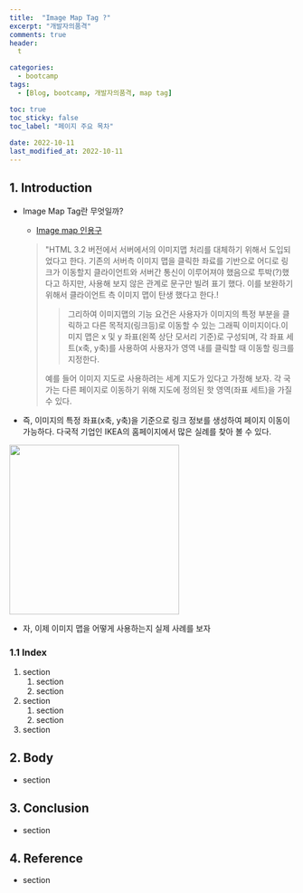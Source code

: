 ```yaml
---
title:  "Image Map Tag ?"
excerpt: "개발자의품격"
comments: true
header:
  t

categories:
  - bootcamp
tags:
  - [Blog, bootcamp, 개발자의품격, map tag]

toc: true
toc_sticky: false
toc_label: "페이지 주요 목차" 
 
date: 2022-10-11
last_modified_at: 2022-10-11
---
```


## 1. Introduction

- Image Map Tag란 무엇일까?

  - [Image map 인용구](https://www.image-map.net/)

  > "HTML 3.2 버전에서 서버에서의 이미지맵 처리를 대체하기 위해서 도입되었다고 한다. 기존의 서버측 이미지 맵을 클릭한 좌료를 기반으로 어디로 링크가 이동할지 클라이언트와 서버간 통신이 이루어져야 했음으로 투박(?)했다고 하지만, 사용해 보지 않은 관계로 문구만 빌려 표기 했다. 이를 보완하기 위해서 클라이언트 측 이미지 맵이 탄생 했다고 한다.!
  >
  >> 그리하여 이미지맵의 기능 요건은 사용자가 이미지의 특정 부분을  클릭하고 다른 목적지(링크등)로 이동할 수 있는 그래픽 이미지이다.이미지 맵은 x 및 y 좌표(왼쪽 상단 모서리 기준)로 구성되며, 각 좌표 세트(x축, y축)를 사용하여 사용자가 영역 내를 클릭할 때 이동할 링크를 지정한다.
  >
  > 예를 들어 이미지 지도로 사용하려는 세계 지도가 있다고 가정해 보자. 각 국가는 다른 페이지로 이동하기 위해 지도에 정의된 핫 영역(좌표 세트)을 가질 수 있다.

- 즉, 이미지의 특정 좌표(x축, y축)을 기준으로 링크 정보를 생성하여 페이지 이동이 가능하다. 다국적 기업인 IKEA의 홈페이지에서 많은 실례를 찾아 볼 수 있다. 
  
<!-- [<img src="../../assets/images/posts/bootcamp005/image_map_sample_ikea.png" width="300px" alt="IKEA 샘플 이미지" align="center"/>](https://www.ikea.com/kr/ko/?ref=gwp-start) -->

<img src="../../assets/images/posts/bootcamp005/image_map_sample_ikea.png" width="300px"/>

- 자, 이제 이미지 맵을 어떻게 사용하는지 실제 사례를 보자

### 1.1 Index

1. section
   1. section
   2. section
2. section
   1. section
   2. section
3. section

## 2. Body

- section

## 3. Conclusion

- section

## 4. Reference

- section